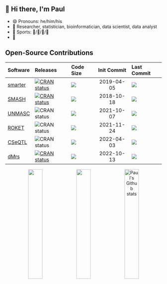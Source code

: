 ## :wave: Hi there, I'm Paul

* :smile: Pronouns: he/him/his
* :necktie: Researcher, statistician, bioinformatician, data scientist, data analyst
* :muscle: Sports: :ski:/:tennis:/:runner:/:badminton:
* :eyes:

## Open-Source Contributions

<div align="center">

| Software | Releases | Code Size | Init Commit | Last Commit |
| :--- | :--- | :--- | :---: | :--- |
| [smarter](https://github.com/pllittle/smarter) | [![CRAN status](https://www.r-pkg.org/badges/version/smarter)](https://cran.r-project.org/package=smarter) | [![](https://img.shields.io/github/languages/code-size/pllittle/smarter.svg)](https://github.com/pllittle/smarter) | 2019-04-05 | [![](https://img.shields.io/github/last-commit/pllittle/smarter.svg)](https://github.com/pllittle/smarter/commits/master) |
| [SMASH](https://github.com/sun-lab/smash) | [![CRAN status](https://www.r-pkg.org/badges/version/smash)](https://cran.r-project.org/package=SMASH) | [![](https://img.shields.io/github/languages/code-size/sun-lab/smash.svg)](https://github.com/sun-lab/smash) | 2018-10-18 | [![](https://img.shields.io/github/last-commit/sun-lab/smash.svg)](https://github.com/sun-lab/smash/commits/master) |
| [UNMASC](https://github.com/pllittle/unmasc) | ![CRAN status](https://www.r-pkg.org/badges/version/UNMASC) | [![](https://img.shields.io/github/languages/code-size/pllittle/UNMASC.svg)](https://github.com/pllittle/UNMASC) | 2021-10-07 | [![](https://img.shields.io/github/last-commit/pllittle/UNMASC.svg)](https://github.com/pllittle/UNMASC/commits/master) |
| [ROKET](https://github.com/pllittle/roket) | ![CRAN status](https://www.r-pkg.org/badges/version/roket) | [![](https://img.shields.io/github/languages/code-size/pllittle/roket.svg)](https://github.com/pllittle/roket) | 2021-11-24 | [![](https://img.shields.io/github/last-commit/pllittle/roket.svg)](https://github.com/pllittle/roket/commits/master) |
| [CSeQTL](https://github.com/pllittle/cseqtl) | ![CRAN status](https://www.r-pkg.org/badges/version/cseqtl) | [![](https://img.shields.io/github/languages/code-size/pllittle/cseqtl.svg)](https://github.com/pllittle/cseqtl) | 2022-04-03 | [![](https://img.shields.io/github/last-commit/pllittle/cseqtl.svg)](https://github.com/pllittle/cseqtl/commits/master) |
| [dMrs](https://github.com/reubenadat/dMrs) | [![CRAN status](https://www.r-pkg.org/badges/version/dMrs)](https://cran.r-project.org/package=dMrs) | [![](https://img.shields.io/github/languages/code-size/reubenadat/dMrs.svg)](https://github.com/reubenadat/dMrs) | 2022-10-13 | [![](https://img.shields.io/github/last-commit/reubenadat/dMrs.svg)](https://github.com/reubenadat/dMrs/commits/master) |

<a href="https://github-readme-stats.vercel.app/api/top-langs/?username=pllittle&layout=compact&hide_border=true&hide=html"><img style="width:30%" src="https://github-readme-stats.vercel.app/api/top-langs/?username=pllittle&layout=compact&hide_border=true&hide=html" /></a> 
<a href="https://github-readme-streak-stats.herokuapp.com/?user=pllittle&hide_border=true&date_format=M%20j%5B%2C%20Y%5D&stroke=DD2727&fire=DD2727"><img style="width:30%" src="https://github-readme-streak-stats.herokuapp.com/?user=pllittle&hide_border=true&date_format=M%20j%5B%2C%20Y%5D&stroke=DD2727&fire=DD2727" /></a> 
<a href="https://github-readme-stats.vercel.app/api?username=pllittle"><img style="width:30%" src="https://github-readme-stats.vercel.app/api?username=pllittle" alt="Paul's Github stats"></a>

</div>




<!--
**pllittle/pllittle** is a ✨ _special_ ✨ repository because its `README.md` (this file) appears on your GitHub profile.

Here are some ideas to get you started:

- 🔭 I’m currently working on ...
- 🌱 I’m currently learning ...
- 👯 I’m looking to collaborate on ...
- 🤔 I’m looking for help with ...
- 💬 Ask me about ...
- 📫 How to reach me: ...
- 😄 Pronouns: ...
- ⚡ Fun fact: ...
-->
